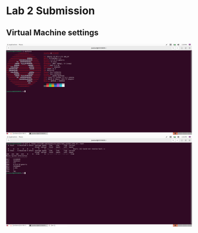 # Lab 2 Submission

## Virtual Machine settings

![neofetch](neofetch.png)
![script](script.png)




